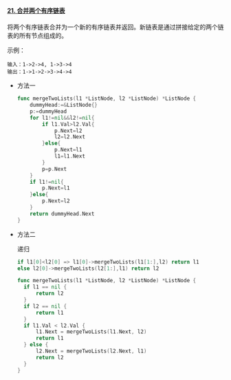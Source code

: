 #### [21. 合并两个有序链表](https://leetcode-cn.com/problems/merge-two-sorted-lists/)

将两个有序链表合并为一个新的有序链表并返回。新链表是通过拼接给定的两个链表的所有节点组成的。 

示例：

```
输入：1->2->4, 1->3->4
输出：1->1->2->3->4->4
```

- 方法一

  ```go
  func mergeTwoLists(l1 *ListNode, l2 *ListNode) *ListNode {
      dummyHead:=&ListNode{}
      p:=dummyHead
      for l1!=nil&&l2!=nil{
          if l1.Val>l2.Val{
              p.Next=l2
              l2=l2.Next
          }else{
              p.Next=l1
              l1=l1.Next
          }
          p=p.Next
      }
      if l1!=nil{
          p.Next=l1
      }else{
          p.Next=l2
      }
      return dummyHead.Next
  }
  ```
  
  
  
- 方法二

  递归 

  ```go
  if l1[0]<l2[0] => l1[0]->mergeTwoLists(l1[1:],l2) return l1
  else l2[0]->mergeTwoLists(l2[1:],l1) return l2
  ```

  

  ```go
  func mergeTwoLists(l1 *ListNode, l2 *ListNode) *ListNode {
  	if l1 == nil {
  		return l2
  	}
  	if l2 == nil {
  		return l1
  	}
  	if l1.Val < l2.Val {
  		l1.Next = mergeTwoLists(l1.Next, l2)
  		return l1
  	} else {
  		l2.Next = mergeTwoLists(l2.Next, l1)
  		return l2
  	}
  }
  ```